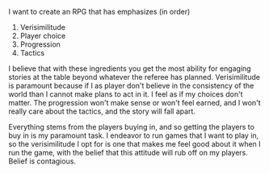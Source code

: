 I want to create an RPG that has emphasizes (in order)

1. Verisimilitude
2. Player choice
3. Progression
4. Tactics 

I believe that with these ingredients you get the most ability for engaging stories at the table beyond whatever the referee has planned. Verisimilitude is paramount because if I as player don't believe in the consistency of the world than I cannot make plans to act in it. I feel as if my choices don't matter. The progression won't make sense or won't feel earned, and I won't really care about the tactics, and the story will fall apart.

Everything stems from the players buying in, and so getting the players to buy in is my paramount task. I endeavor to run games that I want to play in, so the verisimilitude I opt for is one that makes me feel good about it when I run the game, with the belief that this attitude will rub off on my players. Belief is contagious.